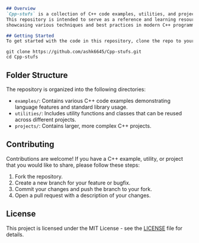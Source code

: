 ```markdown
## Overview
`Cpp-stufs` is a collection of C++ code examples, utilities, and projects.
This repository is intended to serve as a reference and learning resource for C++ developers,
showcasing various techniques and best practices in modern C++ programming.

## Getting Started
To get started with the code in this repository, clone the repo to your local machine:
```
```
git clone https://github.com/ashk6645/Cpp-stufs.git
cd Cpp-stufs
```

## Folder Structure
The repository is organized into the following directories:

- `examples/`: Contains various C++ code examples demonstrating language features and standard library usage.
- `utilities/`: Includes utility functions and classes that can be reused across different projects.
- `projects/`: Contains larger, more complex C++ projects.

## Contributing
Contributions are welcome! If you have a C++ example, utility, or project that you would like to share, please follow these steps:

1. Fork the repository.
2. Create a new branch for your feature or bugfix.
3. Commit your changes and push the branch to your fork.
4. Open a pull request with a description of your changes.

## License
This project is licensed under the MIT License - see the [LICENSE](LICENSE) file for details.

